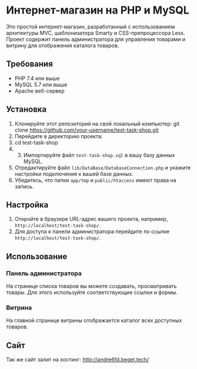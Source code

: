 # Интернет-магазин на PHP и MySQL

Это простой интернет-магазин, разработанный с использованием архитектуры MVC, шаблонизатора Smarty и CSS-препроцессора Less. Проект содержит панель администратора для управления товарами и витрину для отображения каталога товаров.

## Требования

- PHP 7.4 или выше
- MySQL 5.7 или выше
- Apache веб-сервер

## Установка

1. Клонируйте этот репозиторий на свой локальный компьютер:
git clone https://github.com/your-username/test-task-shop.git
2. Перейдите в директорию проекта:
3. cd test-task-shop
4. 3. Импортируйте файл `test-task-shop.sql` в вашу базу данных MySQL.
4. Отредактируйте файл `lib/DataBase/DatabaseConnection.php` и укажите настройки подключения к вашей базе данных.
5. Убедитесь, что папки `app/tmp` и `public/htaccess` имеют права на запись.

## Настройка

1. Откройте в браузере URL-адрес вашего проекта, например, `http://localhost/test-task-shop/`.
2. Для доступа к панели администратора перейдите по ссылке `http://localhost/test-task-shop/`.

## Использование

### Панель администратора

На странице списка товаров вы можете создавать, просматривать  товары. Для этого используйте соответствующие ссылки и формы.

### Витрина

На главной странице витрины отображается каталог всех доступных товаров.

## Сайт

Так же сайт залит на хостинг:
http://andre6fd.beget.tech/

